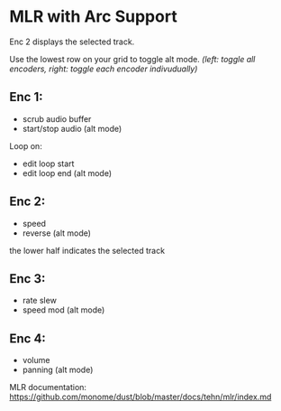 # MLR with Arc Support 


Enc 2 displays the selected track.

Use the lowest row on your grid to toggle alt mode. 
_(left: toggle all encoders, right: toggle each encoder indivudually)_
## Enc 1: 
- scrub audio buffer
- start/stop audio (alt mode)

Loop on:
- edit loop start
- edit loop end (alt mode)

## Enc 2:
- speed
- reverse (alt mode)

the lower half indicates the selected track

## Enc 3:
- rate slew
- speed mod (alt mode)

## Enc 4:
- volume
- panning (alt mode)

MLR documentation: https://github.com/monome/dust/blob/master/docs/tehn/mlr/index.md

